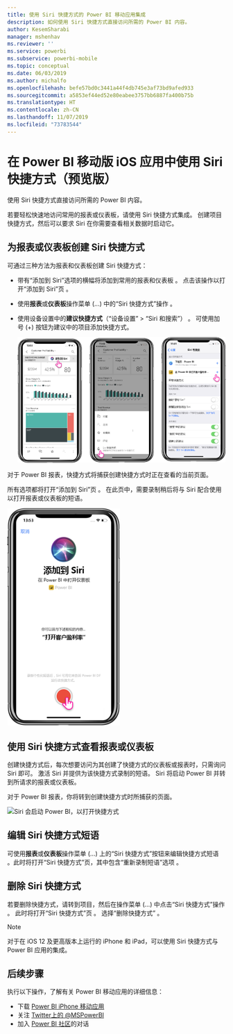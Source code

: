```yaml
---
title: 使用 Siri 快捷方式的 Power BI 移动应用集成
description: 如何使用 Siri 快捷方式直接访问所需的 Power BI 内容。
author: KesemSharabi
manager: mshenhav
ms.reviewer: ''
ms.service: powerbi
ms.subservice: powerbi-mobile
ms.topic: conceptual
ms.date: 06/03/2019
ms.author: michalfo
ms.openlocfilehash: befe57bd0c3441a44f4db745e3af73bd9afed933
ms.sourcegitcommit: a5853ef44ed52e80eabee3757bb6887fa400b75b
ms.translationtype: HT
ms.contentlocale: zh-CN
ms.lasthandoff: 11/07/2019
ms.locfileid: "73783544"
---
```

# <a name="using-siri-shortcuts-in-power-bi-mobile-ios-app-preview"></a>在 Power BI 移动版 iOS 应用中使用 Siri 快捷方式（预览版）

使用 Siri 快捷方式直接访问所需的 Power BI 内容。

若要轻松快速地访问常用的报表或仪表板，请使用 Siri 快捷方式集成。 创建项目快捷方式，然后可以要求 Siri 在你需要查看相关数据时启动它。

## <a name="create-siri-shortcut-for-a-report-or-dashboard"></a>为报表或仪表板创建 Siri 快捷方式

可通过三种方法为报表和仪表板创建 Siri 快捷方式：

- 带有“添加到 Siri”选项的横幅将添加到常用的报表和仪表板  。 点击该操作以打开“添加到 Siri”页  。
    
- 使用**报表**或**仪表板**操作菜单 (...) 中的“Siri 快捷方式”操作  。
    
- 使用设备设置中的**建议快捷方式**（“设备设置” > “Siri 和搜索”）   。 可使用加号 (+) 按钮为建议中的项目添加快捷方式。
     
     ![创建快捷方式](./media/mobile-apps-ios-siri-search/power-bi-siri-create-shortcut.png)

对于 Power BI 报表，快捷方式将捕获创建快捷方式时正在查看的当前页面。 

所有选项都将打开“添加到 Siri”页  。 在此页中，需要录制稍后将与 Siri 配合使用以打开报表或仪表板的短语。 
   
![“添加到 Siri”页](./media/mobile-apps-ios-siri-search/power-bi-siri-add-page.png)
    

## <a name="use-siri-shortcuts-to-view-report-or-dashboard"></a>使用 Siri 快捷方式查看报表或仪表板

创建快捷方式后，每次想要访问为其创建了快捷方式的仪表板或报表时，只需询问 Siri 即可。
激活 Siri 并提供为该快捷方式录制的短语。 Siri 将启动 Power BI 并转到所请求的报表或仪表板。 

对于 Power BI 报表，你将转到创建快捷方式时所捕获的页面。


  ![Siri 会启动 Power BI，以打开快捷方式](./media/mobile-apps-ios-siri-search/power-bi-siri-open.png)
  

## <a name="edit-siri-shortcut-phrase"></a>编辑 Siri 快捷方式短语 
可使用**报表**或**仪表板**操作菜单 (...) 上的“Siri 快捷方式”按钮来编辑快捷方式短语  。此时将打开“Siri 快捷方式”页，其中包含“重新录制短语”选项  。 

## <a name="delete-siri-shortcut"></a>删除 Siri 快捷方式 
若要删除快捷方式，请转到项目，然后在操作菜单 (...) 中点击“Siri 快捷方式”操作  。 此时将打开“Siri 快捷方式”页  。 选择“删除快捷方式”  。


> [!NOTE]
> 对于在 iOS 12 及更高版本上运行的 iPhone 和 iPad，可以使用 Siri 快捷方式与 Power BI 应用的集成。
> 

## <a name="next-steps"></a>后续步骤
执行以下操作，了解有关 Power BI 移动应用的详细信息： 

* 下载 [Power BI iPhone 移动应用](https://go.microsoft.com/fwlink/?LinkId=522062)
* 关注 [Twitter上的 @MSPowerBI](https://twitter.com/MSPowerBI)
* 加入 [Power BI 社区](https://community.powerbi.com/)的对话

